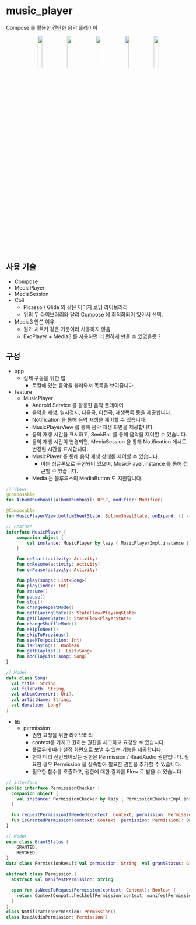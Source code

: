 # music_player

Compose 를 활용한 간단한 음악 플레이어

<p align="center">  
  <img src="https://github.com/user-attachments/assets/f0c1bb0c-a4a5-4626-9785-2f011db50b51" align="center" width="15%">
  <img src="https://github.com/user-attachments/assets/92337b35-e8c1-4e49-a622-36122f8df2c8" align="center" width="15%">
  <img src="https://github.com/user-attachments/assets/a4895f4f-295b-4ca7-9cfb-d82a00fa150c" align="center" width="15%">
  <img src="https://github.com/user-attachments/assets/443586aa-1850-4816-a63b-ee5a066e2523" align="center" width="15%">
  <img src="https://github.com/user-attachments/assets/bc96aa98-3a6c-4941-8ee1-35c1451b5f1a" align="center" width="15%">
</p>


## 사용 기술
- Compose
- MediaPlayer
- MediaSession
- Coil
  - Picasso / Glide 와 같은 이미지 로딩 라이브러리
  - 위의 두 라이브러리와 달리 Compose 에 최적화되어 있어서 선택.
- Media3 안쓴 이유
  - 뭔가 치트키 같은 기분이라 사용하지 않음.
  - ExoPlayer + Media3 를 사용하면 더 편하게 만들 수 있었을듯 ?

## 구성
- app
  - 실제 구동을 위한 앱
    - 로컬에 있는 음악을 불러와서 목록을 보여줍니다.
- feature
  - MusicPlayer
    - Android Service 를 활용한 음악 플레이어
    - 음악을 재생, 일시정지, 다음곡, 이전곡, 재생목록 등을 제공합니다.
    - Notification 을 통해 음악 재생을 제어할 수 있습니다.
    - MusicPlayerView 를 통해 음악 재생 화면을 제공합니다.
    - 음악 재생 시간을 표시하고, SeekBar 를 통해 음악을 제어할 수 있습니다.
    - 음악 재생 시간이 변경되면, MediaSession 을 통해 Notification 에서도 변경된 시간을 표시합니다.
    - MusicPlayer 를 통해 음악 재생 상태를 제어할 수 있습니다.
      - 이는 싱글톤으로 구현되어 있으며, MusicPlayer.instance 를 통해 접근할 수 있습니다.
    - Media 는 블루투스의 MediaButton 도 지원합니다.
     
```kotlin
// Views
@Composable
fun AlbumThumbnail(albumThumbnail: Uri?, modifier: Modifier) 

@Composable
fun MusicPlayerView(bottomSheetState: BottomSheetState, onExpand: () -> Unit, onCollapse: () -> Unit) 

// Feature
interface MusicPlayer {
    companion object {
        val instance: MusicPlayer by lazy { MusicPlayerImpl.instance }
    }

    fun onStart(activity: Activity)
    fun onResume(activity: Activity)
    fun onPause(activity: Activity)

    fun play(songs: List<Song>)
    fun play(index: Int)
    fun resume()
    fun pause()
    fun stop()
    fun changeRepeatMode()
    fun getPlayingState(): StateFlow<PlayingState>
    fun getPlayerState(): StateFlow<PlayerState>
    fun changeShuffleMode()
    fun skipToNext()
    fun skipToPrevious()
    fun seekTo(position: Int)
    fun isPlaying(): Boolean
    fun getPlaylist(): List<Song>
    fun addPlayList(song: Song)
}

// Model
data class Song(
  val title: String,
  val filePath: String,
  val albumCoverUri: Uri?,
  val artistName: String,
  val duration: Long?
)
```
- lib
  - permission
    - 권한 요청을 위한 라이브러리
    - context를 가지고 원하는 권한을 체크하고 요청할 수 있습니다.
    - 플로우에 따라 설정 화면으로 보낼 수 있는 기능을 제공합니다.
    - 현재 미리 선언되어있는 권한은 Permission / ReadAudio 권한입니다. 필요한 경우 Permission 을 상속받아 필요한 권한을 추가할 수 있습니다.
    - 필요한 함수를 호출하고, 권한에 대한 결과를 Flow 로 받을 수 있습니다.

```kotlin
// interface
public interface PermissionChecker {
  companion object {
    val instance: PermissionChecker by lazy { PermissionCheckerImpl.instance }
  }

  fun requestPermissionIfNeeded(context: Context, permission: Permission, isRequired: Boolean): Flow<PermissionResult>
  fun isGrantedPermission(context: Context, permission: Permission): Boolean
}

// Model
enum class GrantStatus {
    GRANTED,
    REVOKED;
}
data class PermissionResult(val permission: String, val grantStatus: GrantStatus)

abstract class Permission {
  abstract val manifestPermission: String

  open fun isNeedToRequestPermission(context: Context): Boolean {
    return ContextCompat.checkSelfPermission(context, manifestPermission) != PackageManager.PERMISSION_GRANTED
  }
}
class NotificationPermission: Permission()
class ReadAudioPermission: Permission() 

```
